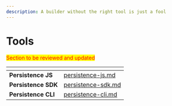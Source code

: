 ```yaml
---
description: A builder without the right tool is just a fool
---
```


# Tools

<mark style="color:red;">Section to be reviewed and updated</mark>

<table data-card-size="large" data-view="cards"><thead><tr><th></th><th data-hidden data-card-target data-type="content-ref"></th></tr></thead><tbody><tr><td><strong>Persistence JS</strong></td><td><a href="persistence-js.md">persistence-js.md</a></td></tr><tr><td><strong>Persistence SDK</strong></td><td><a href="persistence-sdk.md">persistence-sdk.md</a></td></tr><tr><td><strong>Persistence CLI</strong></td><td><a href="persistence-cli.md">persistence-cli.md</a></td></tr></tbody></table>
